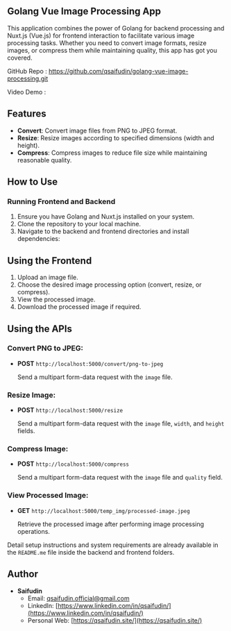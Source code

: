 ## Golang Vue Image Processing App

This application combines the power of Golang for backend processing and Nuxt.js (Vue.js) for frontend interaction to facilitate various image processing tasks. Whether you need to convert image formats, resize images, or compress them while maintaining quality, this app has got you covered.

GitHub Repo : https://github.com/qsaifudin/golang-vue-image-processing.git

Video Demo : 


## Features

- **Convert**: Convert image files from PNG to JPEG format.
- **Resize**: Resize images according to specified dimensions (width and height).
- **Compress**: Compress images to reduce file size while maintaining reasonable quality.

## How to Use

### Running Frontend and Backend

1. Ensure you have Golang and Nuxt.js installed on your system.
2. Clone the repository to your local machine.
3. Navigate to the backend and frontend directories and install dependencies:

## Using the Frontend
1. Upload an image file.
2. Choose the desired image processing option (convert, resize, or compress).
3. View the processed image.
4. Download the processed image if required.

## Using the APIs

### Convert PNG to JPEG:

- **POST** `http://localhost:5000/convert/png-to-jpeg`

  Send a multipart form-data request with the `image` file.

### Resize Image:

- **POST** `http://localhost:5000/resize`

  Send a multipart form-data request with the `image` file, `width`, and `height` fields.

### Compress Image:

- **POST** `http://localhost:5000/compress`

  Send a multipart form-data request with the `image` file and `quality` field.

### View Processed Image:

- **GET** `http://localhost:5000/temp_img/processed-image.jpeg`

  Retrieve the processed image after performing image processing operations.


Detail setup instructions and system requirements are already available in the `README.me` file inside the backend and frontend folders.


## Author

- **Saifudin**
  - Email: qsaifudin.official@gmail.com
  - LinkedIn: [https://www.linkedin.com/in/qsaifudin/](https://www.linkedin.com/in/qsaifudin/)
  - Personal Web: [https://qsaifudin.site/](https://qsaifudin.site/)

